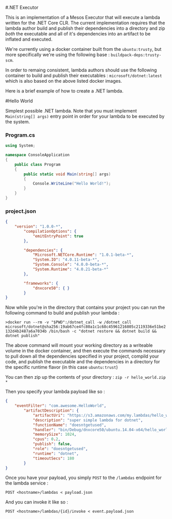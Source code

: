 #.NET Executor

This is an implementation of a Mesos Executor that will execute a lambda written for the .NET Core CLR.  The current implementation requires that the lambda author build and publish their dependencies into a directory and zip *both* the executable and all of it's dependencies into an artifact to be inflated and executed.

We're currently using a docker container built from the `ubuntu:trusty`, but more specifically we're using the following base : `buildpack-deps:trusty-scm`.  

In order to remaing consistent, lambda authors should use the following container to build and publish their executables : `microsoft/dotnet:latest` which is also based on the above listed docker images.

Here is a brief example of how to create a .NET lambda.

#Hello World

Simplest possible .NET lambda.  Note that you must implement `Main(string[] args)` entry point in order for your lambda to be executed by the system.

### Program.cs
```c#
using System;

namespace ConsoleApplication
{
	public class Program
	{
		public static void Main(string[] args)
		{
			Console.WriteLine("Hello World!");
		}
	}
}
```

### project.json

```json
{
	"version": "1.0.0-*",
		"compilationOptions": {
			"emitEntryPoint": true
		},

		"dependencies": {
			"Microsoft.NETCore.Runtime": "1.0.1-beta-*",
			"System.IO": "4.0.11-beta-*",
			"System.Console": "4.0.0-beta-*",
			"System.Runtime": "4.0.21-beta-*"
		},

		"frameworks": {
			"dnxcore50": { }
		}
}
```

Now while you're in the directory that contains your project you can run the following command to build and publish your lambda :

`>docker run --rm -v "$PWD":/dotnet_call -w /dotnet_call microsoft/dotnet@sha256:19ab67ce4fc80a1c1c68c45961216805c2119336e51be2132d4b2487a6a7034b /bin/bash -c "dotnet restore && dotnet build && dotnet publish"`

The above command will mount your working directory as a writeable volume in the docker container, and then execute the commands necessary to pull down all the dependencies specified in your project, compild your code, and publish the executable and the dependencies in a directory for the specific runtime flavor (in this case `ubuntu:trust`)

You can then zip up the contents of your directory : `zip -r hello_world.zip *`

Then you specify your lambda payload like so : 

```json
{
	"eventFilter": "com.awesome.HelloWorld",
		"artifactDescription": {
			"artifactUri": "https://s3.amazonaws.com/my.lambdas/hello_world.zip",
			"description": "super simple lambda for dotnet",
			"functionName": "doesntgetused",
			"handler": "bin/Debug/dnxcore50/ubuntu.14.04-x64/hello_world",
			"memorySize": 1024,
			"cpus": 0.2,
			"publish": false,
			"role": "doesntgetused",
			"runtime": "dotnet",
			"timeoutSecs": 180
		}
}
```

Once you have your payload, you simply `POST` to the `/lambdas` endpoint for the lambda service : 

`POST <hostname>/lambdas < payload.json`

And you can invoke it like so : 

`POST <hostname>/lambdas/{id}/invoke < event.payload.json`


